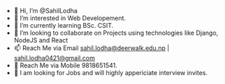 - 👋 Hi, I’m @SahilLodha
- 🔎 I’m interested in Web Developement.
- 🌱 I’m currently learning BSc. CSIT.
- :two_men_holding_hands: I’m looking to collaborate on Projects using technologies like Django, NodeJS and React
- 📫 Reach Me via Email sahil.lodha@deerwalk.edu.np | sahil.lodha0421@gmail.com
- 📱 Reach Me via Mobile 9818651541.
- 👀 I am looking for Jobs and will highly appericiate interview invites.


<!---
SahilLodha/SahilLodha is a ✨ special ✨ repository because its `README.md` (this file) appears on your GitHub profile.
You can click the Preview link to take a look at your changes.
--->
